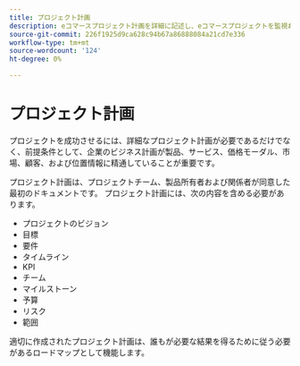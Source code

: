 ```yaml
---
title: プロジェクト計画
description: eコマースプロジェクト計画を詳細に記述し、eコマースプロジェクトを監視および管理します。
source-git-commit: 226f1925d9ca628c94b67a86888084a21cd7e336
workflow-type: tm+mt
source-wordcount: '124'
ht-degree: 0%

---
```



# プロジェクト計画

プロジェクトを成功させるには、詳細なプロジェクト計画が必要であるだけでなく、前提条件として、企業のビジネス計画が製品、サービス、価格モーダル、市場、顧客、および位置情報に精通していることが重要です。

プロジェクト計画は、プロジェクトチーム、製品所有者および関係者が同意した最初のドキュメントです。 プロジェクト計画には、次の内容を含める必要があります。

- プロジェクトのビジョン
- 目標
- 要件
- タイムライン
- KPI
- チーム
- マイルストーン
- 予算
- リスク
- 範囲

適切に作成されたプロジェクト計画は、誰もが必要な結果を得るために従う必要があるロードマップとして機能します。
